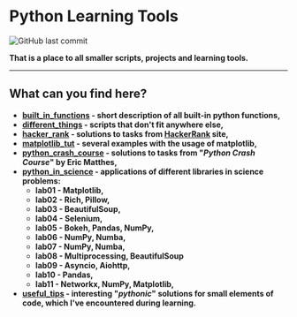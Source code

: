 # **Python Learning Tools**

![GitHub last commit](https://img.shields.io/github/last-commit/mateuszk098/python_learning_tools)

**That is a place to all smaller scripts, projects and learning tools.**

---
## **What can you find here?**
- **[built_in_functions](https://github.com/mateuszk098/python_learning_tools/tree/master/built_in_functions) - short description of all built-in python functions,**
- **[different_things](https://github.com/mateuszk098/python_learning_tools/tree/master/different_things) - scripts that don't fit anywhere else,**
- **[hacker_rank](https://github.com/mateuszk098/python_learning_tools/tree/master/hacker_rank) - solutions to tasks from [HackerRank](https://www.hackerrank.com/domains/python?filters%5Bstatus%5D%5B%5D=unsolved&badge_type=python) site,**
- **[matplotlib_tut](https://github.com/mateuszk098/python_learning_tools/tree/master/matplotlib_tut) - several examples with the usage of matplotlib,**
- **[python_crash_course](https://github.com/mateuszk098/python_learning_tools/tree/master/python_crash_course) - solutions to tasks from "_Python Crash Course_" by Eric Matthes,**
- **[python_in_science](https://github.com/mateuszk098/python_learning_tools/tree/master/python_in_science) - applications of different libraries in science problems:**
  - **lab01 - Matplotlib,**
  - **lab02 - Rich, Pillow,**
  - **lab03 - BeautifulSoup,**
  - **lab04 - Selenium,**
  - **lab05 - Bokeh, Pandas, NumPy,**
  - **lab06 - NumPy, Numba,**
  - **lab07 - NumPy, Numba,**
  - **lab08 - Multiprocessing, BeautifulSoup**
  - **lab09 - Asyncio, Aiohttp,**
  - **lab10 - Pandas,**
  - **lab11 - Networkx, NumPy, Matplotlib,**
- **[useful_tips](https://github.com/mateuszk098/python_learning_tools/tree/master/useful_tips) - interesting "_pythonic_" solutions for small elements of code, which I've encountered during learning.**
